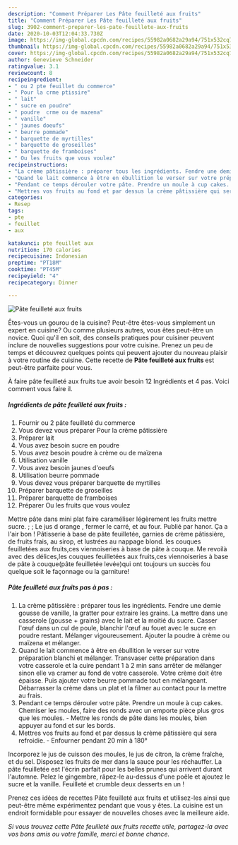 ```yaml
---
description: "Comment Préparer Les Pâte feuilleté aux fruits"
title: "Comment Préparer Les Pâte feuilleté aux fruits"
slug: 3902-comment-preparer-les-pate-feuillete-aux-fruits
date: 2020-10-03T12:04:33.730Z
image: https://img-global.cpcdn.com/recipes/55982a0682a29a94/751x532cq70/pate-feuillete-aux-fruits-photo-principale-de-la-recette.jpg
thumbnail: https://img-global.cpcdn.com/recipes/55982a0682a29a94/751x532cq70/pate-feuillete-aux-fruits-photo-principale-de-la-recette.jpg
cover: https://img-global.cpcdn.com/recipes/55982a0682a29a94/751x532cq70/pate-feuillete-aux-fruits-photo-principale-de-la-recette.jpg
author: Genevieve Schneider
ratingvalue: 3.1
reviewcount: 8
recipeingredient:
- " ou 2 pte feuillet du commerce"
- " Pour la crme ptissire"
- " lait"
- " sucre en poudre"
- " poudre  crme ou de mazena"
- " vanille"
- " jaunes doeufs"
- " beurre pommade"
- " barquette de myrtilles"
- " barquette de groseilles"
- " barquette de framboises"
- " Ou les fruits que vous voulez"
recipeinstructions:
- "La crème pâtissière : préparer tous les ingrédients. Fendre une demie gousse de vanille, la gratter pour extraire les grains. La mettre dans une casserole (gousse + grains) avec le lait et la moitié du sucre. Casser l&#39;œuf dans un cul de poule, blanchir l&#39;œuf au fouet avec le sucre en poudre restant. Mélanger vigoureusement. Ajouter la poudre à crème ou maïzena et mélanger."
- "Quand le lait commence à être en ébullition le verser sur votre préparation blanchi et mélanger. Transvaser cette préparation dans votre casserole et la cuire pendant 1 à 2 min sans arrêter de mélanger sinon elle va cramer au fond de votre casserole. Votre crème doit être épaisse. Puis ajouter votre beurre pommade tout en mélangeant. Débarrasser la crème dans un plat et la filmer au contact pour la mettre au frais."
- "Pendant ce temps dérouler votre pâte. Prendre un moule à cup cakes. Chemiser les moules, faire des ronds avec un emporte pièce plus gros que les moules. Mettre les ronds de pâte dans les moules, bien appuyer au fond et sur les bords."
- "Mettres vos fruits au fond et par dessus la crème pâtissière qui sera refroidie.  Enfourner pendant 20 min à 180°"
categories:
- Resep
tags:
- pte
- feuillet
- aux

katakunci: pte feuillet aux 
nutrition: 170 calories
recipecuisine: Indonesian
preptime: "PT18M"
cooktime: "PT45M"
recipeyield: "4"
recipecategory: Dinner

---
```



![Pâte feuilleté aux fruits](https://img-global.cpcdn.com/recipes/55982a0682a29a94/751x532cq70/pate-feuillete-aux-fruits-photo-principale-de-la-recette.jpg)

Êtes-vous un gourou de la cuisine? Peut-être êtes-vous simplement un expert en cuisine? Ou comme plusieurs autres, vous êtes peut-être un novice. Quoi qu'il en soit, des conseils pratiques pour cuisiner peuvent inclure de nouvelles suggestions pour votre cuisine. Prenez un peu de temps et découvrez quelques points qui peuvent ajouter du nouveau plaisir à votre routine de cuisine. Cette recette de <strong> Pâte feuilleté aux fruits </strong> est peut-être parfaite pour vous.

<!--inarticleads1-->

À faire pâte feuilleté aux fruits tue avoir besoin 12 Ingrédients et 4 pas. Voici comment vous faire il.

##### Ingrédients de pâte feuilleté aux fruits :

1. Fournir  ou 2 pâte feuilleté du commerce
1. Vous devez vous préparer  Pour la crème pâtissière
1. Préparer  lait
1. Vous avez besoin  sucre en poudre
1. Vous avez besoin  poudre à crème ou de maïzena
1. Utilisation  vanille
1. Vous avez besoin  jaunes d&#39;oeufs
1. Utilisation  beurre pommade
1. Vous devez vous préparer  barquette de myrtilles
1. Préparer  barquette de groseilles
1. Préparer  barquette de framboises
1. Préparer  Ou les fruits que vous voulez


Mettre pâte dans mini plat faire caraméliser légèrement les fruits mettre sucre. ; ; Le jus d orange , fermer le carré, et au four. Publié par hanor. Ça a l&#39;air bon ! Pâtisserie à base de pâte feuilletée, garnies de crème pâtissière, de fruits frais, au sirop, et lustrées au nappage blond. les couques feuilletées aux fruits,ces viennoiseries à base de pâte à couque. Me revoilà avec des délices,les couques feuilletées aux fruits,ces viennoiseries à base de pâte à couque(pâte feuilletée levée)qui ont toujours un succès fou quelque soit le façonnage ou la garniture! 

<!--inarticleads2-->

##### Pâte feuilleté aux fruits pas à pas :

1. La crème pâtissière : préparer tous les ingrédients. Fendre une demie gousse de vanille, la gratter pour extraire les grains. La mettre dans une casserole (gousse + grains) avec le lait et la moitié du sucre. Casser l&#39;œuf dans un cul de poule, blanchir l&#39;œuf au fouet avec le sucre en poudre restant. Mélanger vigoureusement. Ajouter la poudre à crème ou maïzena et mélanger.
1. Quand le lait commence à être en ébullition le verser sur votre préparation blanchi et mélanger. Transvaser cette préparation dans votre casserole et la cuire pendant 1 à 2 min sans arrêter de mélanger sinon elle va cramer au fond de votre casserole. Votre crème doit être épaisse. Puis ajouter votre beurre pommade tout en mélangeant. Débarrasser la crème dans un plat et la filmer au contact pour la mettre au frais.
1. Pendant ce temps dérouler votre pâte. Prendre un moule à cup cakes. Chemiser les moules, faire des ronds avec un emporte pièce plus gros que les moules. - Mettre les ronds de pâte dans les moules, bien appuyer au fond et sur les bords.
1. Mettres vos fruits au fond et par dessus la crème pâtissière qui sera refroidie.  - Enfourner pendant 20 min à 180°


Incorporez le jus de cuisson des moules, le jus de citron, la crème fraîche, et du sel. Disposez les fruits de mer dans la sauce pour les réchauffer. La pâte feuilletée est l&#39;écrin parfait pour les belles prunes qui arrivent durant l&#39;automne. Pelez le gingembre, râpez-le au-dessus d&#39;une poêle et ajoutez le sucre et la vanille. Feuilleté et crumble deux desserts en un ! 

<!--inarticleads1-->

<p>
Prenez ces idées de recettes Pâte feuilleté aux fruits et utilisez-les ainsi que peut-être même expérimentez pendant que vous y êtes. La cuisine est un endroit formidable pour essayer de nouvelles choses avec la meilleure aide.
</p>

<p>
<i>Si vous trouvez cette Pâte feuilleté aux fruits recette utile, partagez-la avec vos bons amis ou votre famille, merci et bonne chance.</i>
</p>
